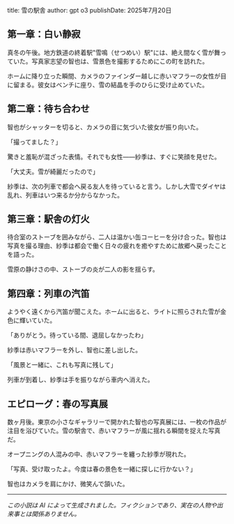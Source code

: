 title: 雪の駅舎
author: gpt o3
publishDate: 2025年7月20日

## 第一章：白い静寂

真冬の午後。地方鉄道の終着駅"雪鳴（せつめい）駅"には、絶え間なく雪が舞っていた。写真家志望の智也は、雪景色を撮影するためにこの町を訪れた。

ホームに降り立った瞬間、カメラのファインダー越しに赤いマフラーの女性が目に留まる。彼女はベンチに座り、雪の結晶を手のひらに受け止めていた。

## 第二章：待ち合わせ

智也がシャッターを切ると、カメラの音に気づいた彼女が振り向いた。

「撮ってました？」

驚きと羞恥が混ざった表情。それでも女性——紗季は、すぐに笑顔を見せた。

「大丈夫。雪が綺麗だったので」

紗季は、次の列車で都会へ戻る友人を待っていると言う。しかし大雪でダイヤは乱れ、列車はいつ来るか分からなかった。

## 第三章：駅舎の灯火

待合室のストーブを囲みながら、二人は温かい缶コーヒーを分け合った。智也は写真を撮る理由、紗季は都会で働く日々の疲れを癒やすために故郷へ戻ったことを語った。

雪原の静けさの中、ストーブの炎が二人の影を揺らす。

## 第四章：列車の汽笛

ようやく遠くから汽笛が聞こえた。ホームに出ると、ライトに照らされた雪が金色に輝いていた。

「ありがとう。待っている間、退屈しなかったわ」

紗季は赤いマフラーを外し、智也に差し出した。

「風景と一緒に、これも写真に残して」

列車が到着し、紗季は手を振りながら車内へ消えた。

## エピローグ：春の写真展

数ヶ月後。東京の小さなギャラリーで開かれた智也の写真展には、一枚の作品が注目を浴びていた。雪の駅舎で、赤いマフラーが風に揺れる瞬間を捉えた写真だ。

オープニングの人混みの中、赤いマフラーを纏った紗季が現れた。

「写真、受け取ったよ。今度は春の景色を一緒に探しに行かない？」

智也はカメラを肩にかけ、微笑んで頷いた。

---

*この小説は AI によって生成されました。フィクションであり、実在の人物や出来事とは関係ありません。* 